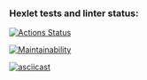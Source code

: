 ### Hexlet tests and linter status:
[![Actions Status](https://github.com/owsmurf/frontend-project-44/actions/workflows/hexlet-check.yml/badge.svg)](https://github.com/owsmurf/frontend-project-44/actions)

[![Maintainability](https://api.codeclimate.com/v1/badges/5f446bd97c396073ce71/maintainability)](https://codeclimate.com/github/owsmurf/frontend-project-44/maintainability)

[![asciicast](https://asciinema.org/a/sCyAQY0ZdtiJwj2aVuf9dz9cT.svg)](https://asciinema.org/a/sCyAQY0ZdtiJwj2aVuf9dz9cT)
